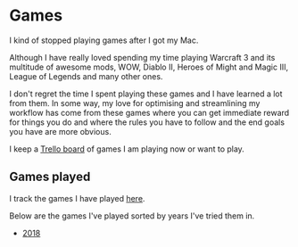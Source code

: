 # Games
I kind of stopped playing games after I got my Mac.

Although I have really loved spending my time playing Warcraft 3 and its multitude of awesome mods, WOW, Diablo II, Heroes of Might and Magic III, League of Legends and many other ones.

I don't regret the time I spent playing these games and I have learned a lot from them. In some way, my love for optimising and streamlining my workflow has come from these games where you can get immediate reward for things you do and where the rules you have to follow and the end goals you have are more obvious.

I keep a [Trello board](https://trello.com/b/EekGabpj) of games I am playing now or want to play.

## Games played
I track the games I have played [here](https://www.grouvee.com/user/nikivi/).

Below are the games I've played sorted by years I've tried them in.
- [2018](https://www.grouvee.com/user/nikivi/shelves/255545-played-in-2018/)